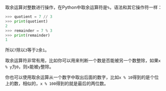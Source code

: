 取余运算对整数进行操作，在Python中取余运算符是`%`，语法和其它操作符一样：
```python
>>> quotient = 7 // 3
>>> print(quotient)
2
>>> remainder = 7 % 3
>>> print(remainder)
1
```
所以`7`除以`3`等于`2`余`1`。

取余运算符非常有用，比如你可以用来判断一个数是否能被另一个数整除，如果`x % y`为`0`，则`x`能被`y`整除。

你也可以使用取余运算从一个数字中取出后面的数字，比如`x % 10`得到的是个位上的数，相似的，`x % 100`得到的就是最后的两位数。



